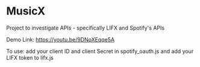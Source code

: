 # MusicX
Project to investigate APIs - specifically LIFX and Spotify's APIs

Demo Link: https://youtu.be/9DNoXEqqe5A

To use: add your client ID and client Secret in spotify_oauth.js and add your LIFX token to lifx.js
